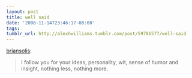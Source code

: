 ```yaml
---
layout: post
title: well said
date: '2008-11-14T23:46:17-08:00'
tags: 
tumblr_url: http://alexhwilliams.tumblr.com/post/59786577/well-said
---
```

<p><a href="http://briansolis.tumblr.com/post/59783478/i-follow-you-for-your-ideas-personality-wit">briansolis</a>:
</p><blockquote>I follow you for your ideas, personality, wit, sense of humor and insight, nothing less, nothing more.</blockquote>
